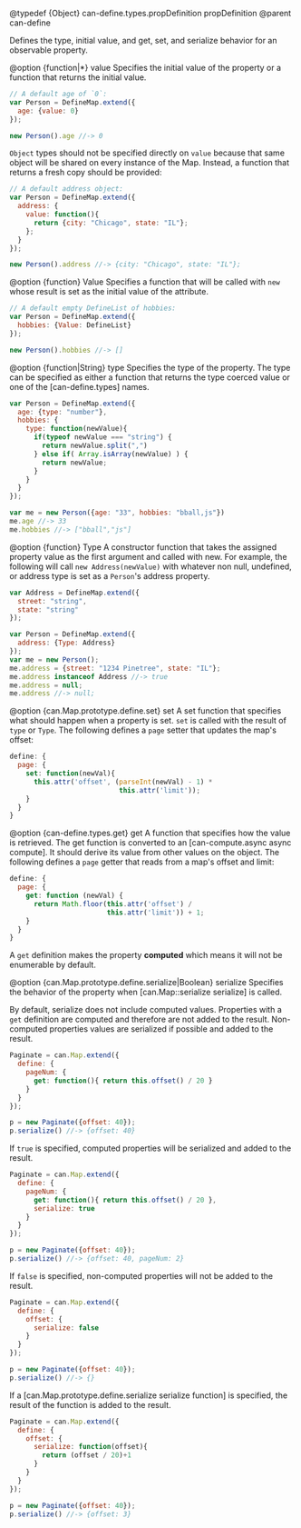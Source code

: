 @typedef {Object} can-define.types.propDefinition propDefinition
@parent can-define

Defines the type, initial value, and get, set, and serialize behavior for an
observable property.

@option {function|*} value Specifies the initial value of the property or
a function that returns the initial value.

```js
// A default age of `0`:
var Person = DefineMap.extend({
  age: {value: 0}    
});

new Person().age //-> 0
```

`Object` types should not be specified directly on `value` because that same object will
be shared on every instance of the Map.  Instead, a function that returns a fresh copy should be provided:

```js
// A default address object:
var Person = DefineMap.extend({
  address: {
    value: function(){
      return {city: "Chicago", state: "IL"};
    };
  }    
});

new Person().address //-> {city: "Chicago", state: "IL"};
```

@option {function} Value Specifies a function that will be called with `new` whose result is
set as the initial value of the attribute.

```js
// A default empty DefineList of hobbies:
var Person = DefineMap.extend({
  hobbies: {Value: DefineList}
});

new Person().hobbies //-> []
```

@option {function|String} type Specifies the type of the
property.  The type can be specified as either a function
that returns the type coerced value or one of the [can-define.types] names.

```js
var Person = DefineMap.extend({
  age: {type: "number"},
  hobbies: {
    type: function(newValue){
      if(typeof newValue === "string") {
        return newValue.split(",")
      } else if( Array.isArray(newValue) ) {
        return newValue;
      }
    }
  }
});

var me = new Person({age: "33", hobbies: "bball,js"})
me.age //-> 33
me.hobbies //-> ["bball","js"]
```

@option {function} Type A constructor function that takes
the assigned property value as the first argument and called with new. For example, the following will call
`new Address(newValue)` with whatever non null, undefined, or address type is set as a `Person`'s address property.

```js
var Address = DefineMap.extend({
  street: "string",
  state: "string"    
});

var Person = DefineMap.extend({
  address: {Type: Address}    
});
var me = new Person();
me.address = {street: "1234 Pinetree", state: "IL"};
me.address instanceof Address //-> true
me.address = null;
me.address //-> null;
```

@option {can.Map.prototype.define.set} set A set function that specifies what should happen when a property is set. `set` is called with the result of `type` or `Type`. The following
defines a `page` setter that updates the map's offset:

```js
define: {
  page: {
    set: function(newVal){
      this.attr('offset', (parseInt(newVal) - 1) *
                           this.attr('limit'));
    }
  }
}
```

@option {can-define.types.get} get A function that specifies how the value is retrieved.  The get function is
converted to an [can-compute.async async compute].  It should derive its value from other values on the object. The following
defines a `page` getter that reads from a map's offset and limit:

```js
define: {
  page: {
    get: function (newVal) {
	  return Math.floor(this.attr('offset') /
	                    this.attr('limit')) + 1;
	}
  }
}
```

A `get` definition makes the property __computed__ which means it will not be enumerable by default.

@option {can.Map.prototype.define.serialize|Boolean} serialize Specifies the behavior of the property when [can.Map::serialize serialize] is called.

By default, serialize does not include computed values. Properties with a `get` definition
are computed and therefore are not added to the result.  Non-computed properties values are
serialized if possible and added to the result.

```js
Paginate = can.Map.extend({
  define: {
    pageNum: {
      get: function(){ return this.offset() / 20 }
    }
  }
});

p = new Paginate({offset: 40});
p.serialize() //-> {offset: 40}
```

If `true` is specified, computed properties will be serialized and added to the result.

```js
Paginate = can.Map.extend({
  define: {
    pageNum: {
      get: function(){ return this.offset() / 20 },
      serialize: true
    }
  }
});

p = new Paginate({offset: 40});
p.serialize() //-> {offset: 40, pageNum: 2}
```

If `false` is specified, non-computed properties will not be added to the result.

```js
Paginate = can.Map.extend({
  define: {
    offset: {
      serialize: false
    }
  }
});

p = new Paginate({offset: 40});
p.serialize() //-> {}
```

If a [can.Map.prototype.define.serialize serialize function] is specified, the result
of the function is added to the result.

```js
Paginate = can.Map.extend({
  define: {
    offset: {
      serialize: function(offset){
        return (offset / 20)+1
      }
    }
  }
});

p = new Paginate({offset: 40});
p.serialize() //-> {offset: 3}
```
